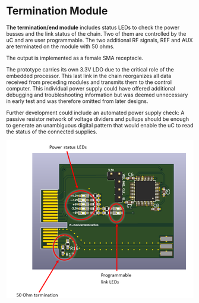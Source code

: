 # Termination Module

**The termination/end module** includes status LEDs to check the power busses and the link status of the chain. Two of them are controlled by the uC and are user programmable. The two additional RF signals, REF and AUX are terminated on the module with 50 ohms.

The output is implemented as a female SMA receptacle.

The prototype carries its own 3.3V LDO due to the critical role of the embedded processor. This last link in the chain reorganizes all data received from preceding modules and transmits them to the control computer. This individual power supply could have offered additional debugging and troubleshooting information but was deemed unnecessary in early test and was therefore omitted from later designs.

Further development could include an automated power supply check: A passive resistor network of voltage dividers and pullups should be enough to generate an unambiguous digital pattern that would enable the uC to read the status of the connected supplies.


[Bild 1]: images/bottom_termination.PNG

![Alt-Text][Bild 1]